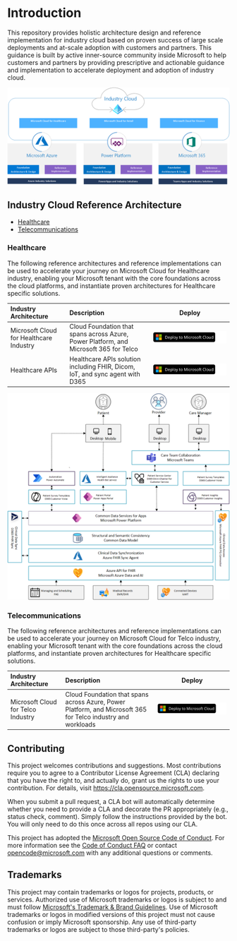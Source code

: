 # Introduction

This repository provides holistic architecture design and reference implementation for industry cloud based on proven success of
large scale deployments and at-scale adoption with customers and partners. This guidance is built by active inner-source community
inside Microsoft to help customers and partners by providing prescriptive and actionable guidance and implementation to accelerate
deployment and adoption of industry cloud.

![Industry Cloud Overview](./docs/industry-cloud.png)

## Industry Cloud Reference Architecture

- [Healthcare](./healthcare/readme.md)
- [Telecommunications](./telco/readme.md)

### Healthcare

The following reference architectures and reference implementations can be used to accelerate your journey on Microsoft Cloud for Healthcare industry, enabling your Microsoft tenant with the core foundations across the cloud platforms, and instantiate proven architectures for Healthcare specific solutions.

| Industry Architecture | Description | Deploy |
|:----------------------|:------------|--------|
| Microsoft Cloud for Healthcare Industry | Cloud Foundation that spans across Azure, Power Platform, and Microsoft 365 for Telco|[![Deploy To Microsoft Cloud](./docs/deploytomicrosoftcloud.svg)](https://portal.azure.com/#blade/Microsoft_Azure_CreateUIDef/CustomDeploymentBlade/uri/https%3A%2F%2Fraw.githubusercontent.com%2FMicrosoft%2Findustry%2Fmain%2Fhealth%2Fri%2FhealthArm.json/uiFormDefinitionUri/https%3A%2F%2Fraw.githubusercontent.com%2FMicrosoft%2Findustry%2Fmain%2Fhealth%2Fri%2Fhealth-portal.json)|
| Healthcare APIs | Healthcare APIs solution including FHIR, Dicom, IoT, and sync agent with D365 | [![Deploy To Microsoft Cloud](./docs/deploytomicrosoftcloud.svg)](https://portal.azure.com/#blade/Microsoft_Azure_CreateUIDef/CustomDeploymentBlade/uri/https%3A%2F%2Fraw.githubusercontent.com%2FMicrosoft%2Findustry%2Fmain%2Fhealth%2Fsolutions%2FhealthcareApis%2Fmc4h.json/uiFormDefinitionUri/https%3A%2F%2Fraw.githubusercontent.com%2FMicrosoft%2Findustry%2Fmain%2Fhealth%2Fsolutions%2FhealthcareApis%2Fmc4hAzure.json)|

![Healthcare Industry Reference Architecture](./healthcare/docs/mc4h-reference-architecture.png)

### Telecommunications

The following reference architectures and reference implementations can be used to accelerate your journey on Microsoft Cloud for Telco industry, enabling your Microsoft tenant with the core foundations across the cloud platforms, and instantiate proven architectures for Healthcare specific solutions.

| Industry Architecture | Description | Deploy |
|:----------------------|:------------|--------|
| Microsoft Cloud for Telco Industry | Cloud Foundation that spans across Azure, Power Platform, and Microsoft 365 for Telco industry and workloads |[![Deploy To Microsoft Cloud](./docs/deploytomicrosoftcloud.svg)](https://portal.azure.com/#blade/Microsoft_Azure_CreateUIDef/CustomDeploymentBlade/uri/https%3A%2F%2Fraw.githubusercontent.com%2FMicrosoft%2Findustry%2Fmain%2Ftelco%2Fri%2FtelcoArm.json/uiFormDefinitionUri/https%3A%2F%2Fraw.githubusercontent.com%2FMicrosoft%2Findustry%2Fmain%2Ftelco%2Fri%2Ftelco-portal.json)

## Contributing

This project welcomes contributions and suggestions.  Most contributions require you to agree to a
Contributor License Agreement (CLA) declaring that you have the right to, and actually do, grant us
the rights to use your contribution. For details, visit <https://cla.opensource.microsoft.com>.

When you submit a pull request, a CLA bot will automatically determine whether you need to provide
a CLA and decorate the PR appropriately (e.g., status check, comment). Simply follow the instructions
provided by the bot. You will only need to do this once across all repos using our CLA.

This project has adopted the [Microsoft Open Source Code of Conduct](https://opensource.microsoft.com/codeofconduct/).
For more information see the [Code of Conduct FAQ](https://opensource.microsoft.com/codeofconduct/faq/) or
contact [opencode@microsoft.com](mailto:opencode@microsoft.com) with any additional questions or comments.

## Trademarks

This project may contain trademarks or logos for projects, products, or services. Authorized use of Microsoft
trademarks or logos is subject to and must follow
[Microsoft's Trademark & Brand Guidelines](https://www.microsoft.com/en-us/legal/intellectualproperty/trademarks/usage/general).
Use of Microsoft trademarks or logos in modified versions of this project must not cause confusion or imply Microsoft sponsorship.
Any use of third-party trademarks or logos are subject to those third-party's policies.